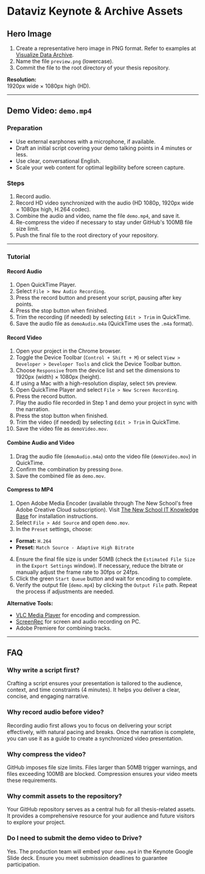 # Dataviz Keynote & Archive Assets
## Hero Image

1. Create a representative hero image in PNG format. Refer to examples at [Visualize Data Archive](https://visualizedata.github.io/archive).
2. Name the file `preview.png` (lowercase).
3. Commit the file to the root directory of your thesis repository.

**Resolution:**  
1920px wide × 1080px high (HD).

---

## Demo Video: `demo.mp4`

### Preparation

- Use external earphones with a microphone, if available.
- Draft an initial script covering your demo talking points in 4 minutes or less.
- Use clear, conversational English.
- Scale your web content for optimal legibility before screen capture.

### Steps

1. Record audio.
2. Record HD video synchronized with the audio (HD 1080p, 1920px wide × 1080px high, H.264 codec).
3. Combine the audio and video, name the file `demo.mp4`, and save it.
4. Re-compress the video if necessary to stay under GitHub's 100MB file size limit.
5. Push the final file to the root directory of your repository.

---

### Tutorial

#### Record Audio

1. Open QuickTime Player.
2. Select `File > New Audio Recording`.
3. Press the record button and present your script, pausing after key points.
4. Press the stop button when finished.
5. Trim the recording (if needed) by selecting `Edit > Trim` in QuickTime.
6. Save the audio file as `demoAudio.m4a` (QuickTime uses the `.m4a` format).

#### Record Video

1. Open your project in the Chrome browser.
2. Toggle the Device Toolbar (`Control + Shift + M`) or select `View > Developer > Developer Tools` and click the Device Toolbar button.
3. Choose `Responsive` from the device list and set the dimensions to 1920px (width) × 1080px (height).
4. If using a Mac with a high-resolution display, select `50%` preview.
5. Open QuickTime Player and select `File > New Screen Recording`.
6. Press the record button.
7. Play the audio file recorded in Step 1 and demo your project in sync with the narration.
8. Press the stop button when finished.
9. Trim the video (if needed) by selecting `Edit > Trim` in QuickTime.
10. Save the video file as `demoVideo.mov`.

#### Combine Audio and Video

1. Drag the audio file (`demoAudio.m4a`) onto the video file (`demoVideo.mov`) in QuickTime.
2. Confirm the combination by pressing `Done`.
3. Save the combined file as `demo.mov`.

#### Compress to MP4

1. Open Adobe Media Encoder (available through The New School's free Adobe Creative Cloud subscription). Visit [The New School IT Knowledge Base](https://services.newschool.edu/TDClient/32/Portal/KB/ArticleDet?ID=49) for installation instructions.
2. Select `File > Add Source` and open `demo.mov`.
3. In the `Preset` settings, choose:
  - **Format:** `H.264`
  - **Preset:** `Match Source - Adaptive High Bitrate`
4. Ensure the final file size is under 50MB (check the `Estimated File Size` in the `Export Settings` window). If necessary, reduce the bitrate or manually adjust the frame rate to 30fps or 24fps.
5. Click the green `Start Queue` button and wait for encoding to complete.
6. Verify the output file (`demo.mp4`) by clicking the `Output File` path. Repeat the process if adjustments are needed.

**Alternative Tools:**  
- [VLC Media Player](https://www.videolan.org/vlc/) for encoding and compression.  
- [ScreenRec](https://screenrec.com/download-screenrec/) for screen and audio recording on PC.  
- Adobe Premiere for combining tracks.

---

## FAQ

### Why write a script first?
Crafting a script ensures your presentation is tailored to the audience, context, and time constraints (4 minutes). It helps you deliver a clear, concise, and engaging narrative.

### Why record audio before video?
Recording audio first allows you to focus on delivering your script effectively, with natural pacing and breaks. Once the narration is complete, you can use it as a guide to create a synchronized video presentation.

### Why compress the video?
GitHub imposes file size limits. Files larger than 50MB trigger warnings, and files exceeding 100MB are blocked. Compression ensures your video meets these requirements.

### Why commit assets to the repository?
Your GitHub repository serves as a central hub for all thesis-related assets. It provides a comprehensive resource for your audience and future visitors to explore your project.

### Do I need to submit the demo video to Drive?
Yes. The production team will embed your `demo.mp4` in the Keynote Google Slide deck. Ensure you meet submission deadlines to guarantee participation.
